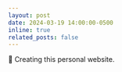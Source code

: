 ```yaml
---
layout: post
date: 2024-03-19 14:00:00-0500
inline: true
related_posts: false
---
```


 :tada: Creating this personal website.
